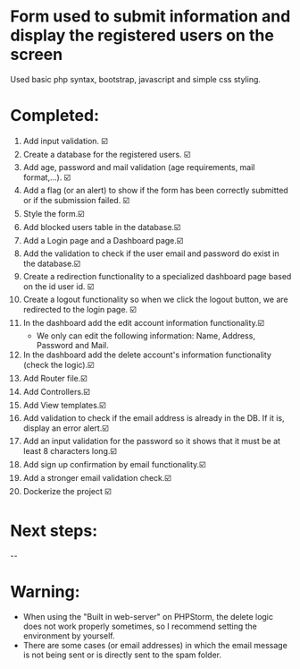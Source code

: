 # Form used to submit information and display the registered users on the screen
Used basic php syntax, bootstrap, javascript and simple css styling.

# Completed:
1. Add input validation. ☑️
2. Create a database for the registered users. ☑️
3. Add age, password and mail validation (age requirements, mail format,...). ☑️
4. Add a flag (or an alert) to show if the form has been correctly submitted or if the submission failed. ☑️
5. Style the form.☑️
6. Add blocked users table in the database.☑️
7. Add a Login page and a Dashboard page.☑️
8. Add the validation to check if the user email and password do exist in the database.☑️ 
9. Create a redirection functionality to a specialized dashboard page based on the id user id. ☑️
10. Create a logout functionality so when we click the logout button, we are redirected to the login page. ☑️
11. In the dashboard add the edit account information functionality.☑️
    * We only can edit the following information: Name, Address, Password and Mail. 
12. In the dashboard add the delete account's information functionality (check the logic).☑️
13. Add Router file.☑️
14. Add Controllers.☑️
15. Add View templates.☑️
16. Add validation to check if the email address is already in the DB. If it is, display an error alert.☑️
17. Add an input validation for the password so it shows that it must be at least 8 characters long.☑️
18. Add sign up confirmation by email functionality.☑️
19. Add a stronger email validation check.☑️
20. Dockerize the project ☑️

# Next steps:
--
# Warning:
* When using the "Built in web-server" on PHPStorm, the delete logic does not work properly sometimes, so I recommend 
  setting the environment by yourself.
* There are some cases (or email addresses) in which the email message is not being sent or is directly sent to the spam folder.
